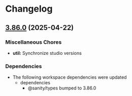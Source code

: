 # Changelog

## [3.86.0](https://github.com/sanity-io/sanity/compare/util-v3.85.1...util-v3.86.0) (2025-04-22)


### Miscellaneous Chores

* **util:** Synchronize studio versions


### Dependencies

* The following workspace dependencies were updated
  * dependencies
    * @sanity/types bumped to 3.86.0
